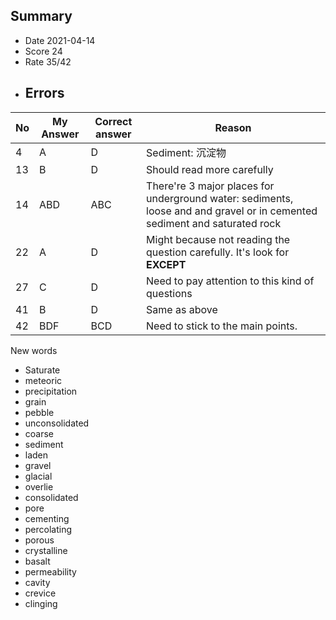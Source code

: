 ## Summary
- Date 2021-04-14  
- Score 24
- Rate 35/42
- Errors
    - 
| No | My Answer | Correct answer | Reason |
|----|-----------|----------------|----------|
| 4  | A         | D              | Sediment: 沉淀物|
| 13 | B         | D              | Should read more carefully|
| 14 | ABD       | ABC            | There're 3 major places for underground water: sediments, loose and and gravel or in cemented sediment and saturated rock|
| 22 | A         | D              | Might because not reading the question carefully. It's look for **EXCEPT**|
| 27 | C         | D              | Need to pay attention to this kind of questions |
| 41 | B         | D              | Same as above|
| 42 | BDF       | BCD            | Need to stick to the main points.|


New words
- Saturate
- meteoric
- precipitation
- grain
- pebble
- unconsolidated
- coarse
- sediment
- laden
- gravel
- glacial
- overlie
- consolidated
- pore
- cementing
- percolating
- porous
- crystalline
- basalt
- permeability
- cavity
- crevice
- clinging
